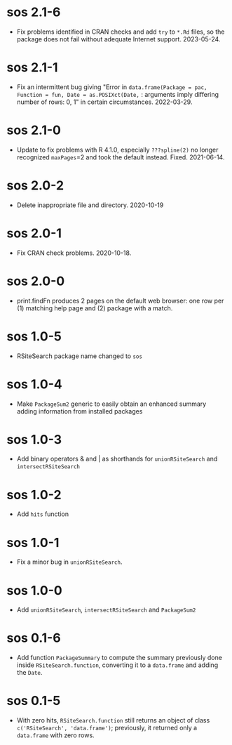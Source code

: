 # sos 2.1-6

* Fix problems identified in CRAN checks and add `try` to `*.Rd` files, so the package does not fail without adequate Internet support. 2023-05-24.  

# sos 2.1-1

* Fix an intermittent bug giving "Error in `data.frame(Package = pac, Function = fun, Date = as.POSIXct(Date,`  : arguments imply differing number of rows: 0, 1" in certain circumstances.  2022-03-29.  

# sos 2.1-0

* Update to fix problems with R 4.1.0, especially `???spline(2)` no longer recognized `maxPages`=2 and took the default instead.  Fixed. 2021-06-14.  

# sos 2.0-2

* Delete inappropriate file and directory. 2020-10-19 

# sos 2.0-1

* Fix CRAN check problems.  2020-10-18.

# sos 2.0-0

* print.findFn produces 2 pages on the default web browser:  one row per (1) matching help page and (2) package with a match.  

# sos 1.0-5

* RSiteSearch package name changed to `sos`

# sos 1.0-4

* Make `PackageSum2` generic to easily obtain an enhanced summary adding information from installed packages

# sos 1.0-3

* Add binary operators & and | as shorthands for `unionRSiteSearch` and `intersectRSiteSearch`

# sos 1.0-2

* Add `hits` function

# sos 1.0-1

* Fix a minor bug in `unionRSiteSearch`.

# sos 1.0-0

* Add `unionRSiteSearch`, `intersectRSiteSearch` and `PackageSum2`

# sos 0.1-6

* Add function `PackageSummary` to compute the summary
previously done inside `RSiteSearch.function`, converting it
to a `data.frame` and adding the `Date`.

# sos 0.1-5
* With zero hits, `RSiteSearch.function` still returns
an object of class `c('RSiteSearch', 'data.frame')`;
previously, it returned only a `data.frame` with zero rows.